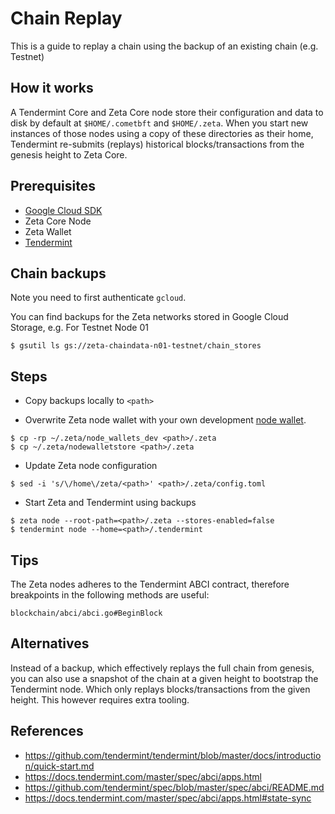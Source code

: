# Chain Replay

This is a guide to replay a chain using the backup of an existing chain (e.g. Testnet)

## How it works

A Tendermint Core and Zeta Core node store their configuration and data to disk by default at `$HOME/.cometbft` and `$HOME/.zeta`. When you start new instances of those nodes using a copy of these directories as their home, Tendermint re-submits (replays) historical blocks/transactions from the genesis height to Zeta Core.

## Prerequisites

- [Google Cloud SDK ][gcloud]
- Zeta Core Node
- Zeta Wallet
- [Tendermint][tendermint]

## Chain backups

Note you need to first authenticate `gcloud`.

You can find backups for the Zeta networks stored in Google Cloud Storage, e.g. For Testnet Node 01

```
$ gsutil ls gs://zeta-chaindata-n01-testnet/chain_stores
```

## Steps

- Copy backups locally to `<path>`

- Overwrite Zeta node wallet with your own development [node wallet][wallet]. 

```
$ cp -rp ~/.zeta/node_wallets_dev <path>/.zeta
$ cp ~/.zeta/nodewalletstore <path>/.zeta
```

- Update Zeta node configuration

```
$ sed -i 's/\/home\/zeta/<path>' <path>/.zeta/config.toml
```

- Start Zeta and Tendermint using backups

```
$ zeta node --root-path=<path>/.zeta --stores-enabled=false
$ tendermint node --home=<path>/.tendermint
```


## Tips

The Zeta nodes adheres to the Tendermint ABCI contract, therefore breakpoints in the following methods are useful:

```
blockchain/abci/abci.go#BeginBlock
```

## Alternatives

Instead of a backup, which effectively replays the full chain from genesis, you can also use a snapshot of the chain at a given height to bootstrap the Tendermint node. Which only replays blocks/transactions from the given height. This however requires extra tooling.

## References

- https://github.com/tendermint/tendermint/blob/master/docs/introduction/quick-start.md
- https://docs.tendermint.com/master/spec/abci/apps.html
- https://github.com/tendermint/spec/blob/master/spec/abci/README.md
- https://docs.tendermint.com/master/spec/abci/apps.html#state-sync

[wallet]: https://github.com/zetaprotocol/zeta#configuration
[gcloud]: https://cloud.google.com/sdk/docs/install
[tendermint]: https://github.com/tendermint/tendermint/blob/master/docs/introduction/install.md